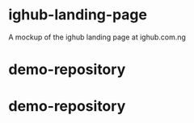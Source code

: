 # ighub-landing-page
A mockup of the ighub landing page at ighub.com.ng
# demo-repository
# demo-repository
